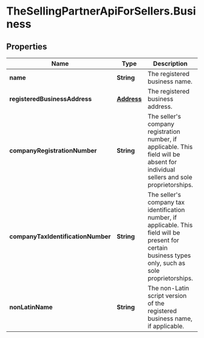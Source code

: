 # TheSellingPartnerApiForSellers.Business

## Properties
Name | Type | Description | Notes
------------ | ------------- | ------------- | -------------
**name** | **String** | The registered business name. | 
**registeredBusinessAddress** | [**Address**](Address.md) | The registered business address. | 
**companyRegistrationNumber** | **String** | The seller's company registration number, if applicable. This field will be absent for individual sellers and sole proprietorships. | [optional] 
**companyTaxIdentificationNumber** | **String** | The seller's company tax identification number, if applicable. This field will be present for certain business types only, such as sole proprietorships. | [optional] 
**nonLatinName** | **String** | The non-Latin script version of the registered business name, if applicable. | [optional] 


